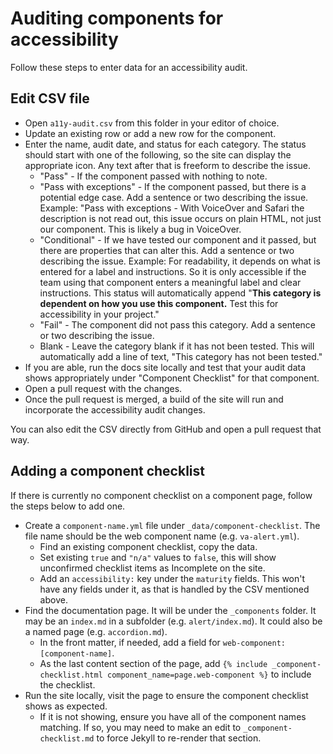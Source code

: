 # Auditing components for accessibility

Follow these steps to enter data for an accessibility audit.

## Edit CSV file

- Open `a11y-audit.csv` from this folder in your editor of choice.
- Update an existing row or add a new row for the component.
- Enter the name, audit date, and status for each category. The status should start with one of the following, so the site can display the appropriate icon. Any text after that is freeform to describe the issue.
    - "Pass" - If the component passed with nothing to note.
    - "Pass with exceptions" - If the component passed, but there is a potential edge case. Add a sentence or two describing the issue. Example: "Pass with exceptions - With VoiceOver and Safari the description is not read out, this issue occurs on plain HTML, not just our component. This is likely a bug in VoiceOver.
    - "Conditional" - If we have tested our component and it passed, but there are properties that can alter this. Add a sentence or two describing the issue. Example: For readability, it depends on what is entered for a label and instructions. So it is only accessible if the team using that component enters a meaningful label and clear instructions. This status will automatically append "**This category is dependent on how you use this component.** Test this for accessibility in your project."
    - "Fail" - The component did not pass this category. Add a sentence or two describing the issue.
    - Blank - Leave the category blank if it has not been tested. This will automatically add a line of text, "This category has not been tested."
- If you are able, run the docs site locally and test that your audit data shows appropriately under "Component Checklist" for that component.
- Open a pull request with the changes.
- Once the pull request is merged, a build of the site will run and incorporate the accessibility audit changes.

You can also edit the CSV directly from GitHub and open a pull request that way.


## Adding a component checklist

If there is currently no component checklist on a component page, follow the steps below to add one.

- Create a `component-name.yml` file under `_data/component-checklist`. The file name should be the web component name (e.g. `va-alert.yml`).
    - Find an existing component checklist, copy the data.
    - Set existing `true` and `"n/a"` values to `false`, this will show unconfirmed checklist items as Incomplete on the site.
    - Add an `accessibility:` key under the `maturity` fields. This won't have any fields under it, as that is handled by the CSV mentioned above.
- Find the documentation page. It will be under the `_components` folder. It may be an `index.md` in a subfolder (e.g. `alert/index.md`). It could also be a named page (e.g. `accordion.md`).
    - In the front matter, if needed, add a field for `web-component: [component-name]`.
    - As the last content section of the page, add `{% include _component-checklist.html component_name=page.web-component %}` to include the checklist.
- Run the site locally, visit the page to ensure the component checklist shows as expected. 
    - If it is not showing, ensure you have all of the component names matching. If so, you may need to make an edit to `_component-checklist.md` to force Jekyll to re-render that section.